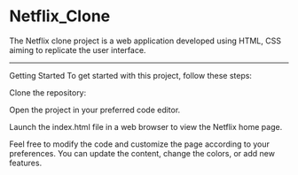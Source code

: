 # Netflix_Clone
The Netflix clone project is a web application developed using HTML, CSS aiming to replicate the user interface.
<hr>
Getting Started
To get started with this project, follow these steps:

Clone the repository:

Open the project in your preferred code editor.

Launch the index.html file in a web browser to view the Netflix home page.

Feel free to modify the code and customize the page according to your preferences. You can update the content, change the colors, or add new features.
